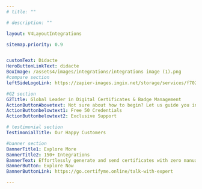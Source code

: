 ```yaml
---
# title: ""

# description: ""

layout: V4LayoutIntegrations

sitemap.priority: 0.9


customText: Didacte
HeroButtonLinkText: didacte
BoxImage: /assets4/images/integrations/integrations image (1).png
#compare section
leftSideLogoLink: https://zapier-images.imgix.net/storage/services/f702e4951c20a639f74367639d5ee072_3.png?auto=format&ixlib=react-9.8.0&fit=crop&q=50&w=60&h=60&dpr=1

#G2 section
G2Title: Global Leader in Digital Certificates & Badge Management
ActionButtonAbovetext: Not sure about how to begin? Let us guide you in the right direction!
ActionButtonbelowtext1: Free 50 Credentials
ActionButtonbelowtext2: Exclusive Support

# testimonial section
TestimonialTitle: Our Happy Customers   

#banner section
BannerTitle1: Explore More
BannerTitle2: 150+ Integrations
BannerText: Effortlessly generate and send certificates with zero manual intervention using the most advanced digital credential management software of 2023.
BannerButton: Explore Now
BannerButtonLink: https://go.certifyme.online/talk-with-expert

---
```


